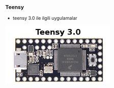 ### Teensy

+ teensy 3.0 ile ilgili uygulamalar


<a href="#" rel="some text">![cypm](teensy3.png)</a>
